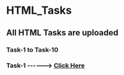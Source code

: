 # HTML_Tasks
## All HTML Tasks are uploaded
### Task-1 to Task-10
### Task-1 ------> [Click Here](https://amit2908kumar.github.io/HTML_Tasks/Task-1.html) 
    
